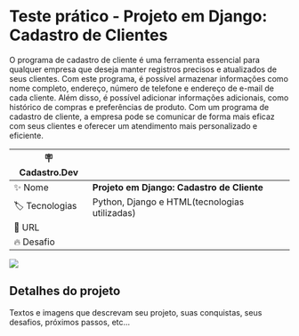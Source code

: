 # Teste prático - Projeto em Django: Cadastro de Clientes

O programa de cadastro de cliente é uma ferramenta essencial para qualquer empresa que deseja manter registros precisos 
e atualizados de seus clientes. Com este programa, é possível armazenar informações como nome completo, endereço, número
de telefone e endereço de e-mail de cada cliente. Além disso, é possível adicionar informações adicionais, como histórico
de compras e preferências de produto. Com um programa de cadastro de cliente, a empresa pode se comunicar de forma mais 
eficaz com seus clientes e oferecer um atendimento mais personalizado e eficiente.

| :placard: Cadastro.Dev |     |
| -------------  | --- |
| :sparkles: Nome        | **Projeto em Django: Cadastro de Cliente**
| :label: Tecnologias | Python, Django e HTML(tecnologias utilizadas)
| :rocket: URL         | 
| :fire: Desafio     | 

<!-- Inserir imagem com a #vitrinedev ao final do link -->
![](https://encrypted-tbn0.gstatic.com/images?q=tbn:ANd9GcRLokzh45ndwTSUr5Il42b88HdJpvErDNbOdg&usqp=CAU#vitrinedev)

## Detalhes do projeto

Textos e imagens que descrevam seu projeto, suas conquistas, seus desafios, próximos passos, etc...
